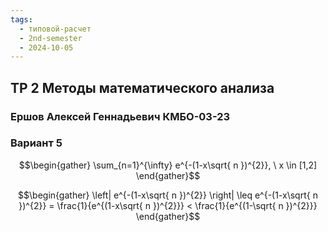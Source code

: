 ```yaml
---
tags:
  - типовой-расчет
  - 2nd-semester
  - 2024-10-05
---
```


## ТР 2 Методы математического анализа

### Ершов Алексей Геннадьевич КМБО-03-23

### Вариант 5

$$\begin{gather}
\sum_{n=1}^{\infty} e^{-(1-x\sqrt{ n })^{2}}, \ x \in [1,2]
\end{gather}$$

$$\begin{gather}
\left| e^{-(1-x\sqrt{ n })^{2}} \right| \leq e^{-(1-x\sqrt{ n })^{2}} = \frac{1}{e^{(1-x\sqrt{ n })^{2}}} < \frac{1}{e^{(1-\sqrt{ n })^{2}}}
\end{gather}$$